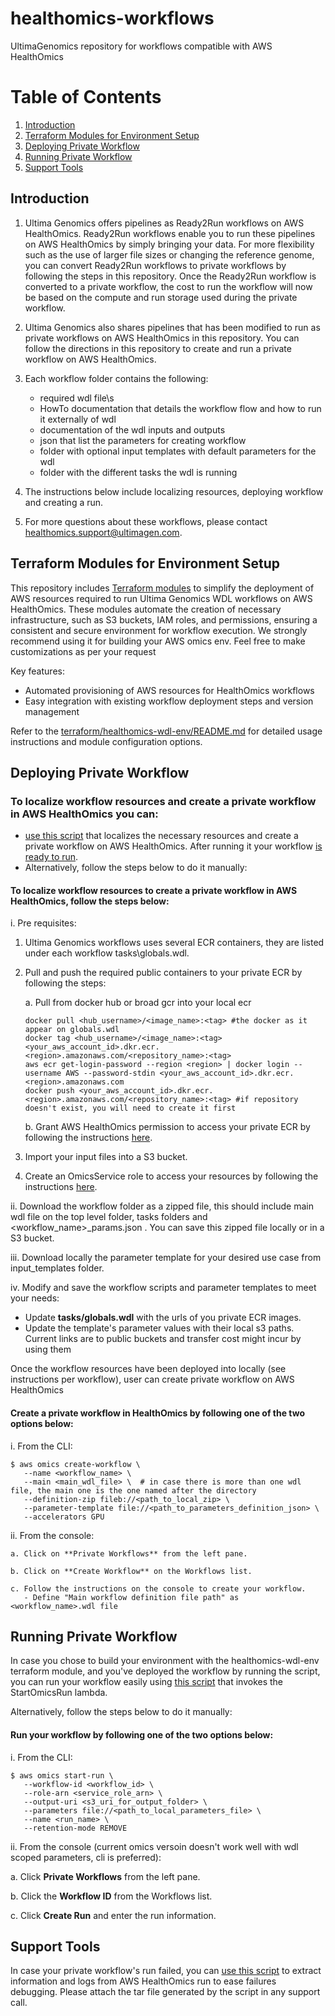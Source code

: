 # healthomics-workflows
UltimaGenomics repository for workflows compatible with AWS HealthOmics

# Table of Contents
1. [Introduction](#Introduction)
2. [Terraform Modules for Environment Setup](#Terraform-Modules-for-Environment-Setup)
3. [Deploying Private Workflow](#Deploying-Private-Workflow)
4. [Running Private Workflow](#Running-Private-Workflow)
5. [Support Tools](#Support-Tools)
## Introduction

1.	Ultima Genomics offers pipelines as Ready2Run workflows on AWS HealthOmics. Ready2Run workflows enable you to run these pipelines on AWS HealthOmics by simply bringing your data. For more flexibility such as the use of larger file sizes or changing the reference genome, you can convert Ready2Run workflows to private workflows by following the steps in this repository. Once the Ready2Run workflow is converted to a private workflow, the cost to run the workflow will now be based on the compute and run storage used during the private workflow.

2.	Ultima Genomics also shares pipelines that has been modified to run as private workflows on AWS HealthOmics in this repository. You can follow the directions in this repository to create and run a private workflow on AWS HealthOmics.
  
3.	Each workflow folder contains the following:
    - required wdl file\s
    - HowTo documentation that details the workflow flow and how to run it externally of wdl
    - documentation of the wdl inputs and outputs
    - json that list the parameters for creating workflow
    - folder with optional input templates with default parameters for the wdl
    - folder with the different tasks the wdl is running

4. The instructions below include localizing resources, deploying workflow and creating a run.
5. For more questions about these workflows, please contact healthomics.support@ultimagen.com.

## Terraform Modules for Environment Setup
This repository includes [Terraform modules](terraform/healthomics-wdl-env)
to simplify the deployment of AWS resources required to run Ultima Genomics WDL workflows on AWS HealthOmics.
These modules automate the creation of necessary infrastructure, such as S3 buckets, IAM roles, and permissions,
ensuring a consistent and secure environment for workflow execution.
We strongly recommend using it for building your AWS omics env.
Feel free to make customizations as per your request

Key features:
- Automated provisioning of AWS resources for HealthOmics workflows
- Easy integration with existing workflow deployment steps and version management

Refer to the [terraform/healthomics-wdl-env/README.md](terraform/healthomics-wdl-env/README.md) for detailed usage instructions and module configuration options.

## Deploying Private Workflow
### To localize workflow resources and create a private workflow in AWS HealthOmics you can:
- [use this script](scripts/healthomics_wf/create_healthomics_workflow.py) that localizes the necessary resources and create a private workflow on AWS HealthOmics. After running it your workflow [is ready to run](#running-private-workflow).
- Alternatively, follow the steps below to do it manually:
#### To localize workflow resources to create a private workflow in AWS HealthOmics, follow the steps below:
i. Pre requisites: 
1. Ultima Genomics workflows uses several ECR containers, they are listed under each workflow tasks\globals.wdl.

2. Pull and push the required public containers to your private ECR by following the steps:

    a. Pull from docker hub or broad gcr into your local ecr
     ~~~
     docker pull <hub_username>/<image_name>:<tag> #the docker as it appear on globals.wdl
     docker tag <hub_username>/<image_name>:<tag> <your_aws_account_id>.dkr.ecr.<region>.amazonaws.com/<repository_name>:<tag>
     aws ecr get-login-password --region <region> | docker login --username AWS --password-stdin <your_aws_account_id>.dkr.ecr.<region>.amazonaws.com
     docker push <your_aws_account_id>.dkr.ecr.<region>.amazonaws.com/<repository_name>:<tag> #if repository doesn't exist, you will need to create it first
     ~~~
   
    b. Grant AWS HealthOmics permission to access your private ECR by following the instructions [here](https://docs.aws.amazon.com/omics/latest/dev/permissions-resource.html#permissions-resource-ecr).
   
3. Import your input files into a S3 bucket.
4. Create an OmicsService role to access your resources by following the instructions [here](https://docs.aws.amazon.com/omics/latest/dev/setting-up-workflows.html).

ii. Download the workflow folder as a zipped file, this should include main wdl file on the top level folder, tasks folders and <workflow_name>_params.json . You can save this zipped file locally or in a S3 bucket. 

iii. Download locally the parameter template for your desired use case from input_templates folder. 

iv. Modify and save the workflow scripts and parameter templates to meet your needs:
   - Update **tasks/globals.wdl** with the urls of you private ECR images.
   - Update the template's parameter values with their local s3 paths. Current links are to public buckets and transfer cost might incur by using them

Once the workflow resources have been deployed into locally (see instructions per workflow), user can create private workflow on AWS HealthOmics
#### Create a private workflow in HealthOmics by following one of the two options below:

i. From the CLI:
 ~~~
$ aws omics create-workflow \
    --name <workflow_name> \
    --main <main_wdl_file> \  # in case there is more than one wdl file, the main one is the one named after the directory
    --definition-zip fileb://<path_to_local_zip> \
    --parameter-template file://<path_to_parameters_definition_json> \
    --accelerators GPU
 ~~~
ii. From the console:
    
    a. Click on **Private Workflows** from the left pane.
    
    b. Click on **Create Workflow** on the Workflows list.
    
    c. Follow the instructions on the console to create your workflow.
       - Define "Main workflow definition file path" as <workflow_name>.wdl file

## Running Private Workflow
In case you chose to build your environment with the healthomics-wdl-env terraform module, and you've deployed the workflow by running the script, you can run your workflow easily using [this script](scripts/healthomics_wf/invoke_healthomics_run.py) that invokes the StartOmicsRun lambda.

Alternatively, follow the steps below to do it manually:
#### Run your workflow by following one of the two options below:
   
i. From the CLI:
 ~~~
$ aws omics start-run \
    --workflow-id <workflow_id> \
    --role-arn <service_role_arn> \
    --output-uri <s3_uri_for_output_folder> \
    --parameters file://<path_to_local_parameters_file> \
    --name <run_name> \
    --retention-mode REMOVE
 ~~~
ii. From the console (current omics versoin doesn't work well with wdl scoped parameters, cli is preferred):
   
   a. Click **Private Workflows** from the left pane.

   b. Click the **Workflow ID** from the Workflows list.

   c. Click **Create Run** and enter the run information.

## Support Tools

In case your private workflow's run failed, you can [use this script](scripts/healthomics_support/README.md) to extract information and logs from AWS HealthOmics run to ease failures
debugging. Please attach the tar file generated by the script in any support call.
